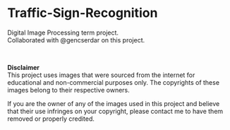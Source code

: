 # Traffic-Sign-Recognition
Digital Image Processing term project. <br>
Collaborated with @gencserdar on this project.

<br>

**Disclaimer**  
This project uses images that were sourced from the internet for educational and non-commercial purposes only. The copyrights of these images belong to their respective owners.

If you are the owner of any of the images used in this project and believe that their use infringes on your copyright, please contact me to have them removed or properly credited.
